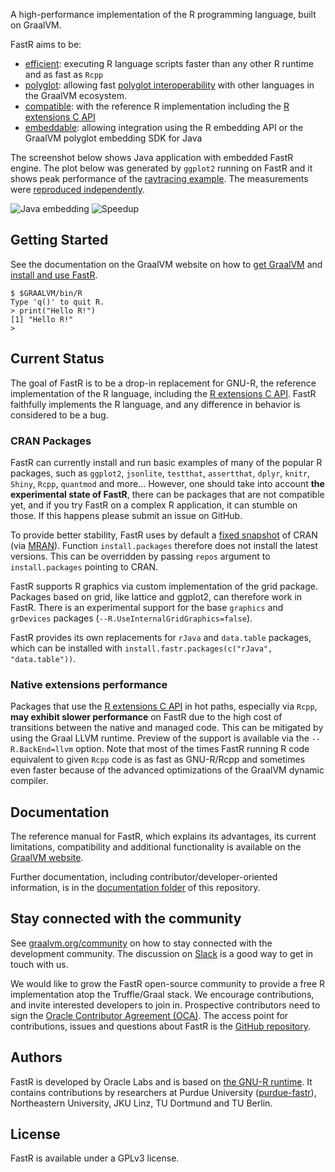 A high-performance implementation of the R programming language, built on GraalVM.

FastR aims to be:
* [efficient](https://medium.com/graalvm/faster-r-with-fastr-4b8db0e0dceb#4ab6): executing R language scripts faster than any other R runtime and as fast as `Rcpp`
* [polyglot](https://medium.com/graalvm/faster-r-with-fastr-4b8db0e0dceb#0f5c): allowing fast [polyglot interoperability](https://www.graalvm.org/docs/reference-manual/polyglot/) with other languages in the GraalVM ecosystem.
* [compatible](https://medium.com/graalvm/faster-r-with-fastr-4b8db0e0dceb#fff5): with the reference R implementation including the [R extensions C API](https://cran.r-project.org/doc/manuals/r-release/R-exts.html)
* [embeddable](https://github.com/graalvm/examples/tree/master/r_java_embedding): allowing integration using the R embedding API or the GraalVM polyglot embedding SDK for Java


The screenshot below shows Java application with embedded FastR engine.
The plot below was generated by `ggplot2` running on FastR and it shows
peak performance of the [raytracing example](http://www.tylermw.com/throwing-shade/).
The measurements were [reproduced independently](https://nextjournal.com/sdanisch/fastr-benchmark).

![Java embedding](documentation/assets/javaui.png)
![Speedup](documentation/assets/speedup.png)

 ## <a name="getting_started"></a>Getting Started
See the documentation on the GraalVM website on how to [get GraalVM](https://www.graalvm.org/docs/getting-started/) and [install and use FastR](http://www.graalvm.org/docs/reference-manual/languages/r/).

```
$ $GRAALVM/bin/R
Type 'q()' to quit R.
> print("Hello R!")
[1] "Hello R!"
>
```

## Current Status

The goal of FastR is to be a drop-in replacement for GNU-R, the reference implementation of the R language,
including the [R extensions C API](https://cran.r-project.org/doc/manuals/r-release/R-exts.html).
FastR faithfully implements the R language, and any difference in behavior is considered to be a bug.

### CRAN Packages
FastR can currently install and run basic examples of many of the popular R packages,
such as `ggplot2`, `jsonlite`, `testthat`, `assertthat`, `dplyr`, `knitr`, `Shiny`, `Rcpp`, `quantmod`
and more… However, one should take into account **the experimental state of FastR**,
there can be packages that are not compatible yet, and if you try FastR on a complex R application,
it can stumble on those. If this happens please submit an issue on GitHub.

To provide better stability, FastR uses by default a [fixed snapshot](https://github.com/oracle/fastr/blob/master/com.oracle.truffle.r.native/Makefile#L37) of CRAN (via [MRAN](https://mran.microsoft.com/)). Function `install.packages` therefore does not install the latest versions. This can be overridden by
passing `repos` argument to `install.packages` pointing to CRAN.

FastR supports R graphics via custom implementation of the grid package. Packages based on grid, like lattice and ggplot2, can therefore work in FastR.
There is an experimental support for the base `graphics` and `grDevices` packages (`--R.UseInternalGridGraphics=false`).

FastR provides its own replacements for `rJava` and `data.table` packages,
which can be installed with `install.fastr.packages(c("rJava", "data.table"))`.

### Native extensions performance
Packages that use the [R extensions C API](https://cran.r-project.org/doc/manuals/r-release/R-exts.html) in hot paths,
especially via `Rcpp`, **may exhibit slower performance** on FastR due to the high cost of transitions between the native and managed code.
This can be mitigated by using the Graal LLVM runtime. Preview of the support is available via the `--R.BackEnd=llvm` option.
Note that most of the times FastR running R code equivalent to given `Rcpp` code is as
fast as GNU-R/Rcpp and sometimes even faster because of the advanced optimizations of the GraalVM dynamic compiler.

## Documentation

The reference manual for FastR, which explains its advantages, its current limitations, compatibility and additional functionality is available on the [GraalVM website](http://www.graalvm.org/docs/reference-manual/languages/r/).

Further documentation, including contributor/developer-oriented information, is in the [documentation folder](documentation/Index.md) of this repository.

## Stay connected with the community

See [graalvm.org/community](https://www.graalvm.org/community/) on how to stay connected with the development community.
The discussion on [Slack](https://www.graalvm.org/slack-invitation/) is a good way to get in touch with us.

We would like to grow the FastR open-source community to provide a free R implementation atop the Truffle/Graal stack.
We encourage contributions, and invite interested developers to join in.
Prospective contributors need to sign the [Oracle Contributor Agreement (OCA)](http://www.oracle.com/technetwork/community/oca-486395.html).
The access point for contributions, issues and questions about FastR is the [GitHub repository](https://github.com/oracle/fastr).

## Authors

FastR is developed by Oracle Labs and is based on [the GNU-R runtime](http://www.r-project.org/).
It contains contributions by researchers at Purdue University ([purdue-fastr](https://github.com/allr/purdue-fastr)), Northeastern University, JKU Linz, TU Dortmund and TU Berlin.  

## License

FastR is available under a GPLv3 license.


